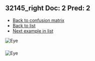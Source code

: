 ## 32145_right Doc: 2 Pred: 2
- [Back to confusion matrix](https://github.com/juliandewit/kaggle_retinopathy/blob/master/matrix.md)
- [Back to list](https://github.com/juliandewit/kaggle_retinopathy/blob/master/lists/22/list.md)
- [Next example in list](https://github.com/juliandewit/kaggle_retinopathy/blob/master/lists/22/32/3216_left.md)

![Eye](https://retinopaty.blob.core.windows.net/size1024/32145_right_2.jpeg)

### 

![Eye]()
